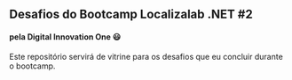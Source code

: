 ## Desafios do Bootcamp Localizalab .NET #2
#### pela **Digital Innovation One** 😃
Este repositório servirá de vitrine para os desafios que eu concluir durante o bootcamp.
